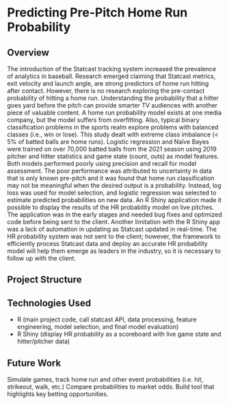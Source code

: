 # Predicting Pre-Pitch Home Run Probability

## Overview
The introduction of the Statcast tracking system increased the prevalence of analytics in baseball. Research emerged claiming that Statcast metrics, exit velocity and launch angle, are strong predictors of home run hitting after contact. However, there is no research exploring the pre-contact probability of hitting a home run. Understanding the probability that a hitter goes yard before the pitch can provide smarter TV audiences with another piece of valuable content. A home run probability model exists at one media company, but the model suffers from overfitting. Also, typical binary classification problems in the sports realm explore problems with balanced classes (i.e., win or lose). This study dealt with extreme class imbalance (< 5% of batted balls are home runs). Logistic regression and Naïve Bayes were trained on over 70,000 batted balls from the 2021 season using 2019 pitcher and hitter statistics and game state (count, outs) as model features. Both models performed poorly using precision and recall for model assessment. The poor performance was attributed to uncertainty in data that is only known pre-pitch and it was found that home run classification may not be meaningful when the desired output is a probability. Instead, log loss was used for model selection, and logistic regression was selected to estimate predicted probabilities on new data. An R Shiny application made it possible to display the results of the HR probability model on live pitches. The application was in the early stages and needed bug fixes and optimized code before being sent to the client. Another limitation with the R Shiny app was a lack of automation in updating as Statcast updated in real-time. The HR probability system was not sent to the client; however, the framework to efficiently process Statcast data and deploy an accurate HR probability model will help them emerge as leaders in the industry, so it is necessary to follow up with the client.

## Project Structure

## Technologies Used
- R (main project code, call statcast API, data processing, feature engineering, model selection, and final model evaluation)
- R Shiny (display HR probability as a scoreboard with live game state and hitter/pitcher data)

## Future Work
Simulate games, track home run and other event probabilities (i.e. hit, strikeout, walk, etc.) Compare probabilities to market odds. Build tool that highlights key betting opportunities.  
